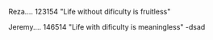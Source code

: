 Reza.... 123154
	"Life without dificulty is fruitless"
	
Jeremy.... 146514
	"Life with dificulty is meaningless" -dsad